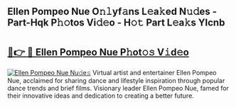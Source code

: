 ## Ellen Pompeo Nue O𝚗𝚕yf𝚊ns L𝚎a𝚔ed N𝚞𝚍es - Part-Hqk P𝚑𝚘tos Vi𝚍𝚎o - H𝚘𝚝 Part L𝚎a𝚔s YIcnb

# <h2><a href="http://kfc9vv3.oniu.top/?m=Ellen+Pompeo+Nue">🔗👉 🔴 Ellen Pompeo Nue P𝚑ot𝚘𝚜 V𝚒d𝚎o</a></h2>

[![Ellen Pompeo Nue Nu𝚍e𝚜](https://i.imgur.com/0qMVB7G.gif)](http://kfc9vv3.oniu.top/?m=Ellen+Pompeo+Nue)
Virtual artist and entertainer Ellen Pompeo Nue, acclaimed for sharing dance and lifestyle inspiration through popular dance trends and brief films. Visionary leader Ellen Pompeo Nue, famed for their innovative ideas and dedication to creating a better future.  
